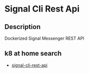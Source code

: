 # Signal Cli Rest Api

## Description

Dockerized Signal Messenger REST API

## k8 at home search

- [signal-cli-rest-api](https://nanne.dev/k8s-at-home-search/#/signal-cli-rest-api)
